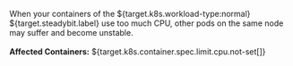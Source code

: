 When your containers of the ${target.k8s.workload-type:normal} ${target.steadybit.label} use too much CPU, other pods on the same node may suffer and become unstable.
<br/>
<br/>
**Affected Containers:** ${target.k8s.container.spec.limit.cpu.not-set[]}
